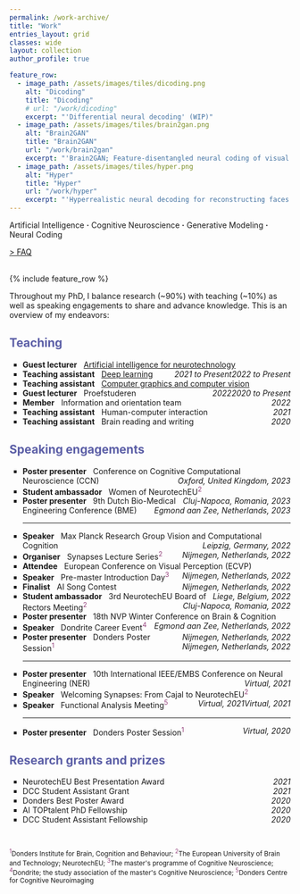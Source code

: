 ```yaml
---
permalink: /work-archive/
title: "Work"
entries_layout: grid
classes: wide
layout: collection
author_profile: true

feature_row:
  - image_path: /assets/images/tiles/dicoding.png
    alt: "Dicoding"
    title: "Dicoding"
    # url: "/work/dicoding"
    excerpt: "'Differential neural decoding' (WIP)"
  - image_path: /assets/images/tiles/brain2gan.png
    alt: "Brain2GAN"
    title: "Brain2GAN"
    url: "/work/brain2gan"
    excerpt: "'Brain2GAN; Feature-disentangled neural coding of visual perception in the primate brain'"
  - image_path: /assets/images/tiles/hyper.png
    alt: "Hyper"
    title: "Hyper"
    url: "/work/hyper"
    excerpt: "'Hyperrealistic neural decoding for reconstructing faces from fMRI activations via the GAN latent space'"
---
```

<style>
  /* p {
      font-family: Arial, sans-serif;
      font-size: 14px;
      line-height: 1.6;
    } */

  a.footnote {
      text-decoration: none;
      color: #933f7a; /* Change color as needed */
      vertical-align: super;
      font-size: smaller;
    }

  @media (max-width: 768px) {
    body {
      font-size: 13px;
    }
    ul {
      list-style-type: none;
      padding: 0;
      margin: 0;
    }

    hr {
      margin-top: 25px;
      margin-bottom: 25px;
    }

    ul.events li{
      margin-bottom: 20px;
      overflow-wrap: break-word;
      word-wrap: break-word;
    }
}
</style>

Artificial Intelligence <b>&middot;</b> Cognitive Neuroscience <b>&middot;</b> Generative Modeling <b>&middot;</b> Neural Coding<br>

<a href="/faq/">> FAQ</a><br><br>

{% include feature_row %}

Throughout my PhD, I balance research (~90%) with teaching (~10%) as well as speaking engagements to share and advance knowledge. This is an overview of my endeavors:

<h2 style="color: #5B5EA6">Teaching</h2>

<ul>
<li style="list-style-type: square"><b>Guest lecturer</b> &nbsp; <a href="https://www.ru.nl/courseguides/socsci/courses-osiris/ai/sow-mki73-ai-neurotechnology/">Artificial intelligence for neurotechnology</a><span style="display: inline-block; float: right;"><i>2022 to Present</i></span></li>
<li style="list-style-type: square"><b>Teaching assistant</b> &nbsp; <a href="https://www.ru.nl/courseguides/socsci/courses-osiris/ai/sow-bki230a-deep-learning/">Deep learning</a><span style="display: inline-block; float: right;"><i>2021 to Present</i></span></li>
<li style="list-style-type: square"><b>Teaching assistant</b> &nbsp; <a href="https://www.ru.nl/courseguides/socsci/courses-osiris/ai/sow-mki95-computer-graphics-computer-vision/">Computer graphics and computer vision</a><span style="display: inline-block; float: right;"><i>2020 to Present</i></span></li>
<li style="list-style-type: square"><b>Guest lecturer</b> &nbsp; Proefstuderen <span style="display: inline-block; float: right;"><i>2022</i></span></li>
<li style="list-style-type: square"><b>Member</b> &nbsp; Information and orientation team <span style="display: inline-block; float: right;"><i>2022</i></span></li>
<li style="list-style-type: square"><b>Teaching assistant</b> &nbsp; Human-computer interaction <span style="display: inline-block; float: right;"><i>2021</i></span></li>
<li style="list-style-type: square"><b>Teaching assistant</b> &nbsp; Brain reading and writing <span style="display: inline-block; float: right;"><i>2020</i></span></li>
</ul>

<h2 style="color: #5B5EA6">Speaking engagements</h2>
<body>
<ul class=events>
  <!-- <li style="list-style-type: square; text-align: justify;"><b>Poster presenter</b>, 19th NVP Winter Conference on Brain & Cognition
  <span style="display: inline-block; float: right;"><i>Egmond aan Zee, Netherlands, 2023</i></span></li> -->

  <li style="list-style-type: square; text-align: left;"><b>Poster presenter</b> &nbsp; Conference on Cognitive Computational Neuroscience (CCN)
  <span style="display: inline-block; float: right;"><i>Oxford, United Kingdom, 2023</i></span></li>

  <li style="list-style-type: square; text-align: left;"><b>Student ambassador</b> &nbsp; Women of NeurotechEU<a href="#footnote1" class="footnote">2</a>
  <span style="display: inline-block; float: right;"><i>Cluj-Napoca, Romania, 2023</i></span></li>

  <li style="list-style-type: square; text-align: left;"><b>Poster presenter</b> &nbsp; 9th Dutch Bio-Medical Engineering Conference (BME)
  <span style="display: inline-block; float: right;"><i>Egmond aan Zee, Netherlands, 2023</i></span></li>

  <hr>

  <li style="list-style-type: square; text-align: left;"><b>Speaker</b> &nbsp; Max Planck Research Group Vision and Computational Cognition
  <span style="display: inline-block; float: right;"><i>Leipzig, Germany, 2022</i></span></li>

  <li style="list-style-type: square; text-align: left;"><b>Organiser</b> &nbsp; Synapses Lecture Series<a href="#footnote1" class="footnote">2</a>
  <span style="display: inline-block; float: right;"><i>Nijmegen, Netherlands, 2022</i></span></li>

  <li style="list-style-type: square; text-align: left;"><b>Attendee</b> &nbsp; European Conference on Visual Perception (ECVP)
  <span style="display: inline-block; float: right;"><i>Nijmegen, Netherlands, 2022</i></span></li>

  <li style="list-style-type: square; text-align: left;"><b>Speaker</b> &nbsp; Pre-master Introduction Day<a href="#footnote1" class="footnote">3</a>
  <span style="display: inline-block; float: right;"><i>Nijmegen, Netherlands, 2022</i></span></li>

  <li style="list-style-type: square; text-align: left;"><b>Finalist</b> &nbsp; AI Song Contest
  <span style="display: inline-block; float: right;"><i>Liege, Belgium, 2022</i></span></li>

  <li style="list-style-type: square; text-align: left;"><b>Student ambassador</b> &nbsp; 3rd NeurotechEU Board of Rectors Meeting<a href="#footnote1" class="footnote">2</a>
  <span style="display: inline-block; float: right;"><i>Cluj-Napoca, Romania, 2022</i></span></li>

  <li style="list-style-type: square; text-align: left;"><b>Poster presenter</b> &nbsp; 18th NVP Winter Conference on Brain & Cognition
  <span style="display: inline-block; float: right;"><i>Egmond aan Zee, Netherlands, 2022</i></span></li>

  <li style="list-style-type: square; text-align: left;"><b>Speaker</b> &nbsp; Dondrite Career Event<a href="#footnote1" class="footnote">4</a>
  <span style="display: inline-block; float: right;"><i>Nijmegen, Netherlands, 2022</i></span></li>

  <li style="list-style-type: square; text-align: left;"><b>Poster presenter</b> &nbsp; Donders Poster Session<a href="#footnote1" class="footnote">1</a>
  <span style="display: inline-block; float: right;"><i>Nijmegen, Netherlands, 2022</i></span></li>

  <hr>

  <li style="list-style-type: square; text-align: left;"><b>Poster presenter</b> &nbsp; 10th International IEEE/EMBS Conference on Neural Engineering (NER)
  <span style="display: inline-block; float: right;"><i>Virtual, 2021</i></span></li>

  <li style="list-style-type: square; text-align: left;"><b>Speaker</b> &nbsp; Welcoming Synapses: From Cajal to NeurotechEU<a href="#footnote1" class="footnote">2</a>
  <span style="display: inline-block; float: right;"><i>Virtual, 2021</i></span></li>

  <li style="list-style-type: square; text-align: left;"><b>Speaker</b> &nbsp; Functional Analysis Meeting<a href="#footnote1" class="footnote">5</a>
  <span style="display: inline-block; float: right;"><i>Virtual, 2021</i></span></li>

  <hr>

  <li style="list-style-type: square; text-align: left;"><b>Poster presenter</b> &nbsp; Donders Poster Session<a href="#footnote1" class="footnote">1</a>
  <span style="display: inline-block; float: right;"><i>Virtual, 2020</i></span></li>
</ul>

<h2 style="color: #5B5EA6">Research grants and prizes</h2>
<ul>
  <li style="list-style-type: square">NeurotechEU Best Presentation Award <span style="display: inline-block; float: right;"><i>2021</i></span></li>
  <li style="list-style-type: square">DCC Student Assistant Grant <span style="display: inline-block; float: right;"><i>2021</i></span></li>
  <li style="list-style-type: square">Donders Best Poster Award <span style="display: inline-block; float: right;"><i>2020</i></span></li>
  <li style="list-style-type: square">AI TOPtalent PhD Fellowship <span style="display: inline-block; float: right;"><i>2020</i></span></li>
  <li style="list-style-type: square">DCC Student Assistant Fellowship <span style="display: inline-block; float: right;"><i>2020</i></span></li>
</ul>
<br>

<footer>
  <p id="footnotes" style="font-size: smaller;">
    <sup style="color: #933f7a;">1</sup>Donders Institute for Brain, Cognition and Behaviour;
    <sup style="color: #933f7a;">2</sup>The European University of Brain and Technology; NeurotechEU;
    <sup style="color: #933f7a;">3</sup>The master's programme of Cognitive Neuroscience;
    <sup style="color: #933f7a;">4</sup>Dondrite; the study association of the master's Cognitive Neuroscience;
    <sup style="color: #933f7a;">5</sup>Donders Centre for Cognitive Neuroimaging
  </p>
</footer>